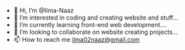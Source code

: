 - 👋 Hi, I’m @Ilma-Naaz
- 👀 I’m interested in coding and creating website and stuff...
- 🌱 I’m currently learning front-end web development....
- 💞️ I’m looking to collaborate on website creating projects... 
- 📫 How to reach me ilma02naaz@gmail.com

<!---
Ilma-Naaz/Ilma-Naaz is a ✨ special ✨ repository because its `README.md` (this file) appears on your GitHub profile.
You can click the Preview link to take a look at your changes.
--->

